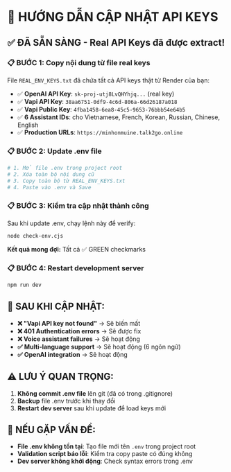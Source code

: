 # 🚀 HƯỚNG DẪN CẬP NHẬT API KEYS

## ✅ **ĐÃ SẴN SÀNG - Real API Keys đã được extract!**

### 📋 **BƯỚC 1: Copy nội dung từ file real keys**

File `REAL_ENV_KEYS.txt` đã chứa tất cả API keys thật từ Render của bạn:

- ✅ **OpenAI API Key**: `sk-proj-utj8LvQHYhjq...` (real key)
- ✅ **Vapi API Key**: `38aa6751-0df9-4c6d-806a-66d26187a018`
- ✅ **Vapi Public Key**: `4fba1458-6ea8-45c5-9653-76bbb54e64b5`
- ✅ **6 Assistant IDs**: cho Vietnamese, French, Korean, Russian, Chinese, English
- ✅ **Production URLs**: `https://minhonmuine.talk2go.online`

### 📋 **BƯỚC 2: Update .env file**

```bash
# 1. Mở file .env trong project root
# 2. Xóa toàn bộ nội dung cũ
# 3. Copy toàn bộ từ REAL_ENV_KEYS.txt
# 4. Paste vào .env và Save
```

### 📋 **BƯỚC 3: Kiểm tra cập nhật thành công**

Sau khi update .env, chạy lệnh này để verify:

```bash
node check-env.cjs
```

**Kết quả mong đợi:** Tất cả ✅ GREEN checkmarks

### 📋 **BƯỚC 4: Restart development server**

```bash
npm run dev
```

## 🎯 **SAU KHI CẬP NHẬT:**

- **❌ "Vapi API key not found"** → Sẽ biến mất
- **❌ 401 Authentication errors** → Sẽ được fix
- **❌ Voice assistant failures** → Sẽ hoạt động
- **✅ Multi-language support** → Sẽ hoạt động (6 ngôn ngữ)
- **✅ OpenAI integration** → Sẽ hoạt động

## ⚠️ **LƯU Ý QUAN TRỌNG:**

1. **Không commit .env file** lên git (đã có trong .gitignore)
2. **Backup** file .env trước khi thay đổi
3. **Restart dev server** sau khi update để load keys mới

## 🔧 **NẾU GẶP VẤN ĐỀ:**

- **File .env không tồn tại**: Tạo file mới tên `.env` trong project root
- **Validation script báo lỗi**: Kiểm tra copy paste có đúng không
- **Dev server không khởi động**: Check syntax errors trong .env
